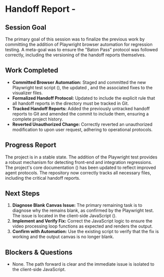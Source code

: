 # Handoff Report - 

## Session Goal
The primary goal of this session was to finalize the previous work by committing the addition of Playwright browser automation for regression testing. A meta-goal was to ensure the "Baton Pass" protocol was followed correctly, including the versioning of the handoff reports themselves.

## Work Completed
*   **Committed Browser Automation:** Staged and committed the new Playwright test script (), the updated , and the associated fixes to the visualizer files.
*   **Formalized Handoff Protocol:** Updated  to include the explicit rule that all handoff reports in the  directory must be tracked in Git.
*   **Tracked Handoff Reports:** Added the previously untracked handoff reports to Git and amended the commit to include them, ensuring a complete project history.
*   **Reverted Unauthorized Change:** Correctly reverted an unauthorized modification to  upon user request, adhering to operational protocols.

## Progress Report
The project is in a stable state. The addition of the Playwright test provides a robust mechanism for detecting front-end and integration regressions. The project's core documentation () has been updated to reflect improved agent protocols. The repository now correctly tracks all necessary files, including the critical handoff reports.

## Next Steps
1.  **Diagnose Blank Canvas Issue:** The primary remaining task is to diagnose why the  remains blank, as confirmed by the Playwright test. The issue is located in the client-side JavaScript ().
2.  **Implement and Verify Fix:** Correct the JavaScript logic to ensure the video processing loop functions as expected and renders the output.
3.  **Confirm with Automation:** Use the existing  script to verify that the fix is working and the output canvas is no longer blank.

## Blockers & Questions
*   None. The path forward is clear and the immediate issue is isolated to the client-side JavaScript.
